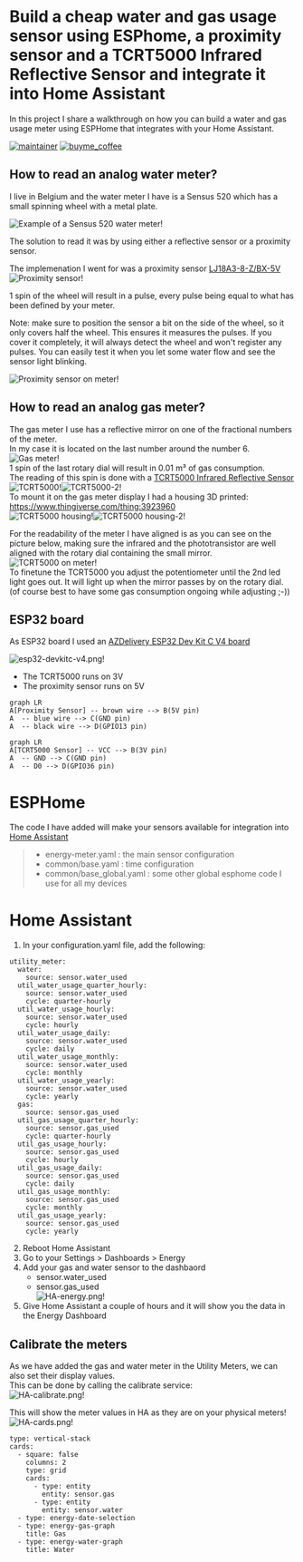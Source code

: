 # Build a cheap water and gas usage sensor using ESPhome, a proximity sensor and a TCRT5000 Infrared Reflective Sensor and integrate it into Home Assistant

In this project I share a walkthrough on how you can build a water and gas usage meter using ESPHome that integrates with your Home Assistant.

[![maintainer](https://img.shields.io/badge/maintainer-Geert%20Meersman-green?style=for-the-badge&logo=github)](https://github.com/geertmeersman)
[![buyme_coffee](https://img.shields.io/badge/Buy%20me%20an%20Omer-donate-yellow?style=for-the-badge&logo=buymeacoffee)](https://www.buymeacoffee.com/geertmeersman)

## How to read an analog water meter?
I live in Belgium and the water meter I have is a Sensus 520 which has a small spinning wheel with a metal plate.

![Example of a Sensus 520 water meter!](/.resources/sensus-520-water-meter.png "Example of a Sensus 520 water meter")

The solution to read it was by using either a reflective sensor or a proximity sensor.

The implemenation I went for was a proximity sensor [LJ18A3-8-Z/BX-5V](https://nl.aliexpress.com/item/32826218456.html)<br>
![Proximity sensor!](/.resources/proximity-sensor.png "Proximity sensor")

1 spin of the wheel will result in a pulse, every pulse being equal to what has been defined by your meter.

Note: make sure to position the sensor a bit on the side of the wheel, so it only covers half the wheel. This ensures it measures the pulses. If you cover it completely, it will always detect the wheel and won't register any pulses. You can easily test it when you let some water flow and see the sensor light blinking.

![Proximity sensor on meter!](/.resources/proximity-sensor-on-meter.png "Proximity sensor on the meter")

## How to read an analog gas meter?
The gas meter I use has a reflective mirror on one of the fractional numbers of the meter.<br>
In my case it is located on the last number around the number 6.<br>
![Gas meter!](/.resources/gas-meter.png "Gas meter")<br>
1 spin of the last rotary dial will result in 0.01 m³ of gas consumption.<br>
The reading of this spin is done with a [TCRT5000 Infrared Reflective Sensor](https://nl.aliexpress.com/item/32703689686.html)<br>
![TCRT5000!](/.resources/TCRT5000.png "TCRT5000")![TCRT5000-2!](/.resources/TCRT5000-2.png?1 "TCRT5000-2")<br>
To mount it on the gas meter display I had a housing 3D printed: https://www.thingiverse.com/thing:3923960<br>
![TCRT5000 housing!](/.resources/TCRT5000-housing.png "TCRT5000 housing")![TCRT5000 housing-2!](/.resources/TCRT5000-housing-2.png "TCRT5000 housing-2")<br>

For the readability of the meter I have aligned is as you can see on the picture below, making sure the infrared and the phototransistor are well aligned with the rotary dial containing the small mirror.<br>
![TCRT5000 on meter!](/.resources/TCRT5000-on-meter.png "TCRT5000 on meter")<br>
To finetune the TCRT5000 you adjust the potentiometer until the 2nd led light goes out. It will light up when the mirror passes by on the rotary dial. (of course best to have some gas consumption ongoing while adjusting ;-))
## ESP32 board
As ESP32 board I used an [AZDelivery ESP32 Dev Kit C V4 board](https://www.amazon.com.be/-/nl/AZDelivery-ESP-32-compatibel-Arduino-inclusief/dp/B07Z83H831/)<br>

![esp32-devkitc-v4.png!](/.resources/esp32-devkitc-v4.png "esp32-devkitc-v4")
* The TCRT5000 runs on 3V
* The proximity sensor runs on 5V

```mermaid
graph LR
A[Proximity Sensor] -- brown wire --> B(5V pin)
A  -- blue wire --> C(GND pin)
A  -- black wire --> D(GPIO13 pin)
```
```mermaid
graph LR
A[TCRT5000 Sensor] -- VCC --> B(3V pin)
A  -- GND --> C(GND pin)
A  -- D0 --> D(GPIO36 pin)
```

# ESPHome
The code I have added will make your sensors available for integration into [Home Assistant](https://www.home-assistant.io/)

>* energy-meter.yaml : the main sensor configuration<br>
>* common/base.yaml : time configuration<br>
>* common/base_global.yaml : some other global esphome code I use for all my devices

# Home Assistant
1. In your configuration.yaml file, add the following:
```
utility_meter:
  water:
    source: sensor.water_used
  util_water_usage_quarter_hourly:
    source: sensor.water_used
    cycle: quarter-hourly
  util_water_usage_hourly:
    source: sensor.water_used
    cycle: hourly
  util_water_usage_daily:
    source: sensor.water_used
    cycle: daily
  util_water_usage_monthly:
    source: sensor.water_used
    cycle: monthly
  util_water_usage_yearly:
    source: sensor.water_used
    cycle: yearly
  gas:
    source: sensor.gas_used
  util_gas_usage_quarter_hourly:
    source: sensor.gas_used
    cycle: quarter-hourly
  util_gas_usage_hourly:
    source: sensor.gas_used
    cycle: hourly
  util_gas_usage_daily:
    source: sensor.gas_used
    cycle: daily
  util_gas_usage_monthly:
    source: sensor.gas_used
    cycle: monthly
  util_gas_usage_yearly:
    source: sensor.gas_used
    cycle: yearly
```
2. Reboot Home Assistant
3. Go to your Settings > Dashboards > Energy
4. Add your gas and water sensor to the dashbaord
   * sensor.water_used
   * sensor.gas_used<br>
![HA-energy.png!](/.resources/HA-energy.png "HA energy")
5. Give Home Assistant a couple of hours and it will show you the data in the Energy Dashboard

## Calibrate the meters
As we have added the gas and water meter in the Utility Meters, we can also set their display values.<br>
This can be done by calling the calibrate service:<br>
![HA-calibrate.png!](/.resources/HA-calibrate.png "HA-calibrate.png")

This will show the meter values in HA as they are on your physical meters!<br>
![HA-cards.png!](/.resources/HA-cards.png "HA-cards.png")<br>
```
type: vertical-stack
cards:
  - square: false
    columns: 2
    type: grid
    cards:
      - type: entity
        entity: sensor.gas
      - type: entity
        entity: sensor.water
  - type: energy-date-selection
  - type: energy-gas-graph
    title: Gas
  - type: energy-water-graph
    title: Water
```
